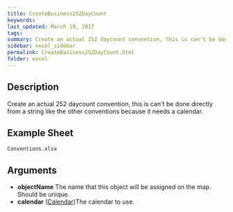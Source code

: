 ```yaml
---
title: CreateBusiness252DayCount
keywords:
last_updated: March 19, 2017
tags:
summary: Create an actual 252 daycount convention, this is can't be done directly from a string like the other conventions because it needs a calendar.
sidebar: excel_sidebar
permalink: CreateBusiness252DayCount.html
folder: excel
---
```


## Description
Create an actual 252 daycount convention, this is can't be done directly from a string like the other conventions because it needs a calendar.

<!--HUMAN EDIT START-->

<!--## Details-->

<!--HUMAN EDIT END-->

## Example Sheet

    Conventions.xlsx

## Arguments

* **objectName** The name that this object will be assigned on the map. Should be unique.
* **calendar** ([Calendar](Calendar.html))The calendar to use.

<!--HUMAN EDIT START-->

<!--## Validation-->

<!--HUMAN EDIT END-->

